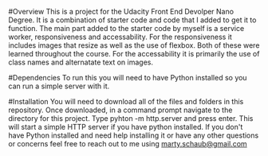 #Overview
This is a project for the Udacity Front End Devolper Nano Degree. It is a combination of starter code and code that I added to get it to function. The main part added to the starter code by myself is a service worker, responsiveness and accessability. For the responsiveness it includes images that resize as well as the use of flexbox. Both of these were learned throughout the course. For the accessability it is primarily the use of class names and alternatate text on images. 

#Dependencies
To run this you will need to have Python installed so you can run a simple server with it. 

#Installation
You will need to download all of the files and folders in this repository. Once downloaded, in a command prompt navigate to the directory for this project. Type pyhton -m http.server and press enter. This will start a simple HTTP server if you have python installed. If you don't have Python installed and need help installing it or have any other questions or concerns feel free to reach out to me using marty.schaub@gmail.com
